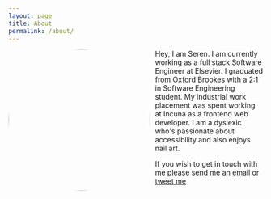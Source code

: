 ```yaml
---
layout: page
title: About
permalink: /about/
---
```


<!--![Photo of Seren]({{site.baseurl}}/img/serenDavies.jpg)-->
<img style="float: left; padding-right: 10px; border-radius: 100%; width: 280px; height: 280px;" src="{{site.baseurl}}/images/serenDavies.jpg" alt="">

Hey, I am Seren. I am currently working as a full stack Software Engineer at Elsevier.
I graduated from Oxford Brookes with a 2:1 in Software Engineering student. My industrial work placement was spent working at Incuna as a frontend web developer.
I am a dyslexic who's passionate about accessibility and also enjoys nail art.

If you wish to get in touch with me please send me an [email](mailto:hello@serendavies.me) or [tweet me](https://twitter.com/ninjanails)
